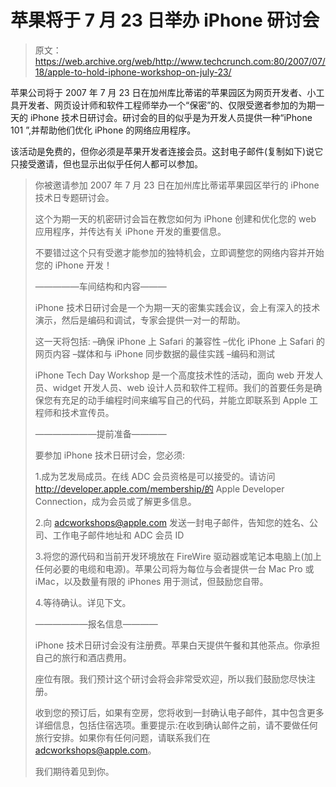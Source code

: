 # 苹果将于 7 月 23 日举办 iPhone 研讨会 

> 原文：<https://web.archive.org/web/http://www.techcrunch.com:80/2007/07/18/apple-to-hold-iphone-workshop-on-july-23/>

苹果公司将于 2007 年 7 月 23 日在加州库比蒂诺的苹果园区为网页开发者、小工具开发者、网页设计师和软件工程师举办一个“保密”的、仅限受邀者参加的为期一天的 iPhone 技术日研讨会。研讨会的目的似乎是为开发人员提供一种“iPhone 101 ”,并帮助他们优化 iPhone 的网络应用程序。

该活动是免费的，但你必须是苹果开发者连接会员。这封电子邮件(复制如下)说它只接受邀请，但也显示出似乎任何人都可以参加。

> 你被邀请参加 2007 年 7 月 23 日在加州库比蒂诺苹果园区举行的 iPhone 技术日专题研讨会。
> 
> 这个为期一天的机密研讨会旨在教您如何为 iPhone 创建和优化您的 web 应用程序，并传达有关 iPhone 开发的重要信息。
> 
> 不要错过这个只有受邀才能参加的独特机会，立即调整您的网络内容并开始您的 iPhone 开发！
> 
> —————车间结构和内容———
> 
> iPhone 技术日研讨会是一个为期一天的密集实践会议，会上有深入的技术演示，然后是编码和调试，专家会提供一对一的帮助。
> 
> 这一天将包括:
> –确保 iPhone 上 Safari 的兼容性
> –优化 iPhone 上 Safari 的网页内容
> –媒体和与 iPhone 同步数据的最佳实践
> –编码和测试
> 
> iPhone Tech Day Workshop 是一个高度技术性的活动，面向 web 开发人员、widget 开发人员、web 设计人员和软件工程师。我们的首要任务是确保您有充足的动手编程时间来编写自己的代码，并能立即联系到 Apple 工程师和技术宣传员。
> 
> ———————提前准备————
> 
> 要参加 iPhone 技术日研讨会，您必须:
> 
> 1.成为艺发局成员。在线 ADC 会员资格是可以接受的。请访问 http://developer.apple.com/membership/的 Apple Developer Connection，成为会员或了解更多信息。
> 
> 2.向 adcworkshops@apple.com 发送一封电子邮件，告知您的姓名、公司、工作电子邮件地址和 ADC 会员 ID
> 
> 3.将您的源代码和当前开发环境放在 FireWire 驱动器或笔记本电脑上(加上任何必要的电缆和电源)。苹果公司将为每位与会者提供一台 Mac Pro 或 iMac，以及数量有限的 iPhones 用于测试，但鼓励您自带。
> 
> 4.等待确认。详见下文。
> 
> ——————报名信息————
> 
> iPhone 技术日研讨会没有注册费。苹果白天提供午餐和其他茶点。你承担自己的旅行和酒店费用。
> 
> 座位有限。我们预计这个研讨会将会非常受欢迎，所以我们鼓励您尽快注册。
> 
> 收到您的预订后，如果有空房，您将收到一封确认电子邮件，其中包含更多详细信息，包括住宿选项。重要提示:在收到确认邮件之前，请不要做任何旅行安排。如果你有任何问题，请联系我们在 adcworkshops@apple.com。
> 
> 我们期待着见到你。